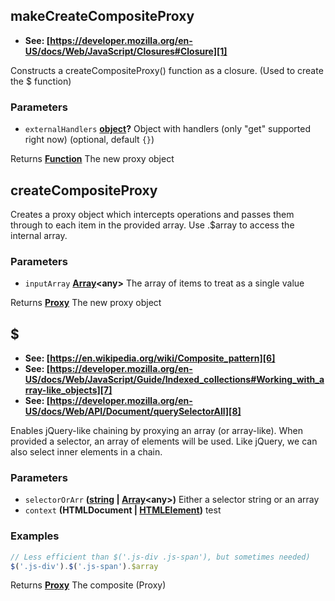 <!-- Generated by documentation.js. Update this documentation by updating the source code. -->

## makeCreateCompositeProxy

-   **See: [https://developer.mozilla.org/en-US/docs/Web/JavaScript/Closures#Closure][1]**

Constructs a createCompositeProxy() function as a closure. (Used to create the $ function)

### Parameters

-   `externalHandlers` **[object][2]?** Object with handlers (only "get" supported right now) (optional, default `{}`)

Returns **[Function][3]** The new proxy object

## createCompositeProxy

Creates a proxy object which intercepts operations and passes them through to each item in the provided array.
Use .$array to access the internal array.

### Parameters

-   `inputArray` **[Array][4]&lt;any>** The array of items to treat as a single value

Returns **[Proxy][5]** The new proxy object

## $

-   **See: [https://en.wikipedia.org/wiki/Composite_pattern][6]**
-   **See: [https://developer.mozilla.org/en-US/docs/Web/JavaScript/Guide/Indexed_collections#Working_with_array-like_objects][7]**
-   **See: [https://developer.mozilla.org/en-US/docs/Web/API/Document/querySelectorAll][8]**

Enables jQuery-like chaining by proxying an array (or array-like). When
provided a selector, an array of elements will be used.
Like jQuery, we can also select inner elements in a chain.

### Parameters

-   `selectorOrArr` **([string][9] \| [Array][4]&lt;any>)** Either a selector string or an array
-   `context` **(HTMLDocument | [HTMLElement][10])** test

### Examples

```javascript
// Less efficient than $('.js-div .js-span'), but sometimes needed)
$('.js-div').$('.js-span').$array
```

Returns **[Proxy][5]** The composite (Proxy)

[1]: https://developer.mozilla.org/en-US/docs/Web/JavaScript/Closures#Closure

[2]: https://developer.mozilla.org/docs/Web/JavaScript/Reference/Global_Objects/Object

[3]: https://developer.mozilla.org/docs/Web/JavaScript/Reference/Statements/function

[4]: https://developer.mozilla.org/docs/Web/JavaScript/Reference/Global_Objects/Array

[5]: https://developer.mozilla.org/docs/Web/JavaScript/Reference/Global_Objects/Proxy

[6]: https://en.wikipedia.org/wiki/Composite_pattern

[7]: https://developer.mozilla.org/en-US/docs/Web/JavaScript/Guide/Indexed_collections#Working_with_array-like_objects

[8]: https://developer.mozilla.org/en-US/docs/Web/API/Document/querySelectorAll

[9]: https://developer.mozilla.org/docs/Web/JavaScript/Reference/Global_Objects/String

[10]: https://developer.mozilla.org/docs/Web/HTML/Element
